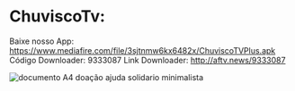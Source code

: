 # ChuviscoTv:
Baixe nosso App: https://www.mediafire.com/file/3sjtnmw6kx6482x/ChuviscoTVPlus.apk
Código Downloader: 9333087
Link Downloader: http://aftv.news/9333087


![documento A4 doação ajuda solidario minimalista](https://github.com/user-attachments/assets/8b1c07f2-8310-4a3e-abcf-c63d88e87a84)
